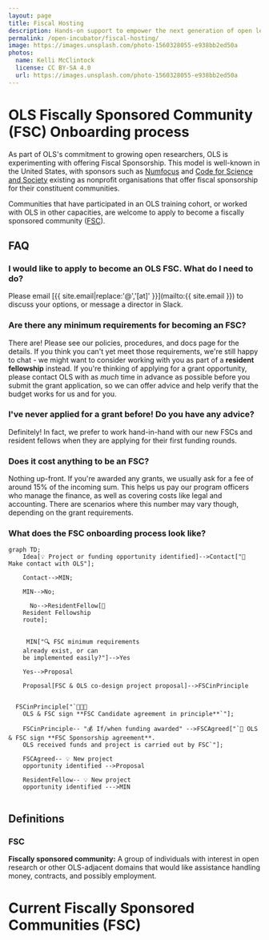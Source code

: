 ```yaml
---
layout: page
title: Fiscal Hosting
description: Hands-on support to empower the next generation of open leaders in research.
permalink: /open-incubator/fiscal-hosting/
image: https://images.unsplash.com/photo-1560328055-e938bb2ed50a
photos:
  name: Kelli McClintock
  license: CC BY-SA 4.0
  url: https://images.unsplash.com/photo-1560328055-e938bb2ed50a
---
```


# OLS Fiscally Sponsored Community (FSC) Onboarding process

As part of OLS's commitment to growing open researchers, OLS is experimenting with offering Fiscal Sponsorship. This model is well-known in the United States, with sponsors such as [Numfocus](https://numfocus.org/) and [Code for Science and Society](https://www.codeforsociety.org/) existing as nonprofit organisations that offer fiscal sponsorship for their constituent communities. 

Communities that have participated in an OLS training cohort, or worked with OLS in other capacities, are welcome to apply to become a fiscally sponsored community ([FSC](#fsc)). 

## FAQ

### I would like to apply to become an OLS FSC. What do I need to do? 
Please email [{{ site.email|replace:'@','[at]' }}](mailto:{{ site.email }}) to discuss your options, or message a director in Slack. 

### Are there any minimum requirements for becoming an FSC? 
There are! Please see our policies, procedures, and docs page for the details. If you think you can't yet meet those requirements, we're still happy to chat - we might want to consider working with you as part of a **resident fellowship** instead. If you're thinking of applying for a grant opportunity, please contact OLS with as _much_ time in advance as possible before you submit the grant application, so we can offer advice and help verify that the budget works for us and for you. 

### I've never applied for a grant before! Do you have any advice?

Definitely! In fact, we prefer to work hand-in-hand with our new FSCs and resident fellows when they are applying for their first funding rounds. 

### Does it cost anything to be an FSC? 
Nothing up-front. If you're awarded any grants, we usually ask for a fee of around 15% of the incoming sum. This helps us pay our program officers who manage the finance, as well as covering costs like legal and accounting. There are scenarios where this number may vary though, depending on the grant requirements. 

### What does the FSC onboarding process look like? 

```mermaid!
graph TD;
    Idea[💡 Project or funding opportunity identified]-->Contact["📧 Make contact with OLS"];

    Contact-->MIN;

    MIN-->No;

      No-->ResidentFellow[👤 
    Resident Fellowship 
    route];


     MIN["🔍 FSC minimum requirements 
    already exist, or can 
    be implemented easily?"]-->Yes
    
    Yes-->Proposal

    Proposal[FSC & OLS co-design project proposal]-->FSCinPrinciple
   
    
  FSCinPrinciple["`👥👥👥 
    OLS & FSC sign **FSC Candidate agreement in principle**`"];
    
    FSCinPrinciple-- "💰 If/when funding awarded" -->FSCAgreed["`📝 OLS & FSC sign **FSC Sponsorship agreement**.
    OLS received funds and project is carried out by FSC`"];
    
    FSCAgreed-- 💡 New project 
    opportunity identified -->Proposal
    
    ResidentFellow-- 💡 New project 
    opportunity identified --->MIN
   
```

## Definitions
### FSC
**Fiscally sponsored community:** A group of individuals with interest in open research or other OLS-adjacent domains that would like assistance handling money, contracts, and possibly employment.


# Current Fiscally Sponsored Communities (FSC)
